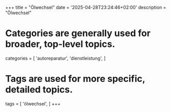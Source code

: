 +++
title = "Ölwechsel"
date = '2025-04-28T23:24:46+02:00'
description = "Ölwechsel"
# Categories are generally used for broader, top-level topics.
categories = [
 'autoreparatur',
 'dienstleistung',
]
# Tags are used for more specific, detailed topics.
tags = [
 'ölwechsel',
]
+++
